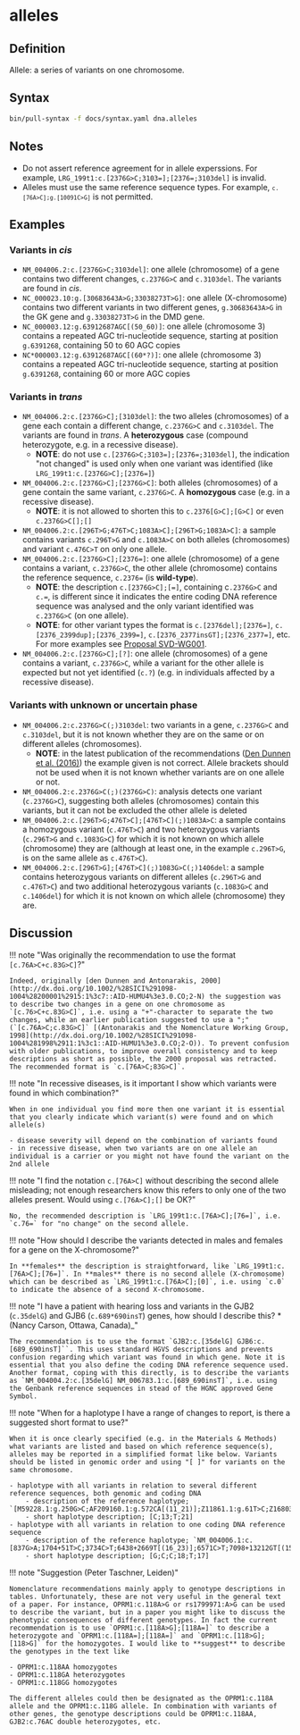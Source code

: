 # alleles

## Definition

Allele: a series of variants on one chromosome.

## Syntax

```sh exec="true"
bin/pull-syntax -f docs/syntax.yaml dna.alleles
```

## Notes

- Do not assert reference agreement for in allele experssions. For example, <code class="invalid">LRG_199t1:c.[2376G>C;3103=];[2376=;3103del]</code> is invalid.
- Alleles must use the same reference sequence types. For example, <code class="invalid"><code
  class="spot1">c.</code>`[76A>C];`<code class="spot1">g.</code>`[10091C>G]`</code> is not permitted.

## Examples

### Variants in _cis_

- `NM_004006.2:c.[2376G>C;3103del]`: one allele (chromosome) of a gene contains two different changes, `c.2376G>C` and `c.3103del`. The variants are found in _cis_.
- `NC_000023.10:g.[30683643A>G;33038273T>G]`: one allele (X-chromosome) contains two different variants in two different genes, `g.30683643A>G` in the GK gene and `g.33038273T>G` in the DMD gene.
- `NC_000003.12:g.63912687AGC[(50_60)]`: one allele (chromosome 3) contains a repeated AGC tri-nucleotide sequence, starting at position `g.6391268`, containing 50 to 60 AGC copies
- `NC*000003.12:g.63912687AGC[(60*?)]`: one allele (chromosome 3) contains a repeated AGC tri-nucleotide sequence, starting at position `g.6391268`, containing 60 or more AGC copies

### Variants in _trans_

- `NM_004006.2:c.[2376G>C];[3103del]`: the two alleles (chromosomes) of a gene each contain a different change, `c.2376G>C` and `c.3103del`. The variants are found in _trans_. A **heterozygous** case (compound heterozygote, e.g. in a recessive disease).
  - **NOTE**: do not use <code class="invalid">c.[2376G>C;3103=];[2376=;3103del]</code>, the indication "not changed" is used only when one variant was identified (like `LRG_199t1:c.[2376G>C];[2376=]`)
- `NM_004006.2:c.[2376G>C];[2376G>C]`: both alleles (chromosomes) of a gene contain the same variant, `c.2376G>C`. A **homozygous** case (e.g. in a recessive disease).
  - **NOTE**: it is not allowed to shorten this to <code class="invalid">c.2376[G>C];[G>C]</code> or even <code class="invalid">c.2376G>C[];[]</code>
- `NM_004006.2:c.[296T>G;476T>C;1083A>C];[296T>G;1083A>C]`: a sample contains variants `c.296T>G` and `c.1083A>C` on both alleles (chromosomes) and variant `c.476C>T` on only one allele.
- `NM_004006.2:c.[2376G>C];[2376=]`: one allele (chromosome) of a gene contains a variant, `c.2376G>C`, the other allele (chromosome) contains the reference sequence, `c.2376=` (is **wild-type**).
  - **NOTE**: the description `c.[2376G>C];[=]`, containing c`.2376G>C` and `c.=`, is different since it indicates the entire coding DNA reference sequence was analysed and the only variant identified was `c.2376G>C` (on one allele).
  - **NOTE**: for other variant types the format is `c.[2376del];[2376=]`, `c.[2376_2399dup];[2376_2399=]`, `c.[2376_2377insGT];[2376_2377=]`, etc. For more examples see [Proposal SVD-WG001](../../consultation/SVD-WG001.md).
- `NM_004006.2:c.[2376G>C];[?]`: one allele (chromosomes) of a gene contains a variant, `c.2376G>C`, while a variant for the other allele is expected but not yet identified (`c.?`) (e.g. in individuals affected by a recessive disease).

### Variants with unknown or uncertain phase

- `NM_004006.2:c.2376G>C(;)3103del`: two variants in a gene, `c.2376G>C` and `c.3103del`, but it is not known whether they are on the same or on different alleles (chromosomes).
  - **NOTE**: in the latest publication of the recommendations ([Den Dunnen et al. (2016)](http://onlinelibrary.wiley.com/doi/10.1002/humu.22981/pdf)) the example given is not correct. Allele brackets should not be used when it is not known whether variants are on one allele or not.
- `NM_004006.2:c.2376G>C(;)(2376G>C)`: analysis detects one variant (`c.2376G>C`), suggesting both alleles (chromosomes) contain this variants, but it can not be excluded the other allele is deleted
- `NM_004006.2:c.[296T>G;476T>C];[476T>C](;)1083A>C`: a sample contains a homozygous variant (`c.476T>C`) and two heterozygous variants (`c.296T>G` and `c.1083G>C`) for which it is not known on which allele (chromosome) they are (although at least one, in the example `c.296T>G`, is on the same allele as `c.476T>C`).
- `NM_004006.2:c.[296T>G];[476T>C](;)1083G>C(;)1406del`: a sample contains heterozygous variants on different alleles (`c.296T>G` and `c.476T>C`) and two additional heterozygous variants (`c.1083G>C` and `c.1406del`) for which it is not known on which allele (chromosome) they are.

## Discussion

!!! note "Was originally the recommendation to use the format `[c.76A>C+c.83G>C]`?"

    Indeed, originally [den Dunnen and Antonarakis, 2000](http://dx.doi.org/10.1002/%28SICI%291098-1004%28200001%2915:1%3c7::AID-HUMU4%3e3.0.CO;2-N) the suggestion was to describe two changes in a gene on one chromosome as `[c.76>C+c.83G>C]`, i.e. using a "+"-character to separate the two changes, while an earlier publication suggested to use a ";" (`[c.76A>C;c.83G>C]` [(Antonarakis and the Nomenclature Working Group, 1998](http://dx.doi.org/10.1002/%28SICI%291098-1004%281998%2911:1%3c1::AID-HUMU1%3e3.0.CO;2-O)). To prevent confusion with older publications, to improve overall consistency and to keep descriptions as short as possible, the 2000 proposal was retracted. The recommended format is `c.[76A>C;83G>C]`.

!!! note "In recessive diseases, is it important I show which variants were found in which combination?"

    When in one individual you find more then one variant it is essential that you clearly indicate which variant(s) were found and on which allele(s)

    - disease severity will depend on the combination of variants found
    - in recessive disease, when two variants are on one allele an individual is a carrier or you might not have found the variant on the 2nd allele

!!! note "I find the notation `c.[76A>C]` without describing the second allele misleading; not enough researchers know this refers to only one of the two alleles present. Would using `c.[76A>C];[]` be OK?"

    No, the recommended description is `LRG_199t1:c.[76A>C];[76=]`, i.e. `c.76=` for "no change" on the second allele.

!!! note "How should I describe the variants detected in males and females for a gene on the X-chromosome?"

    In **females** the description is straightforward, like `LRG_199t1:c.[76A>C];[76=]`. In **males** there is no second allele (X-chromosome) which can be described as `LRG_199t1:c.[76A>C];[0]`, i.e. using `c.0` to indicate the absence of a second X-chromosome.

!!! note "I have a patient with hearing loss and variants in the GJB2 (`c.35delG`) and GJB6 (`c.689*690insT`) genes, how should I describe this? \*(Nancy Carson, Ottawa, Canada)\_"

    The recommendation is to use the format `GJB2:c.[35delG] GJB6:c.[689_690insT]``. This uses standard HGVS descriptions and prevents confusion regarding which variant was found in which gene. Note it is essential that you also define the coding DNA reference sequence used. Another format, coping with this directly, is to describe the variants as `NM_004004.2:c.[35delG] NM_006783.1:c.[689_690insT]`, i.e. using the Genbank reference sequences in stead of the HGNC approved Gene Symbol.

!!! note "When for a haplotype I have a range of changes to report, is there a suggested short format to use?"

    When it is once clearly specified (e.g. in the Materials & Methods) what variants are listed and based on which reference sequence(s), alleles may be reported in a simplified format like below. Variants should be listed in genomic order and using "[ ]" for variants on the same chromosome.

    - haplotype with all variants in relation to several different reference sequences, both genomic and coding DNA
        - description of the reference haplotype; `[M59228.1:g.250G>C;AF209160.1:g.572CA[(11_21)];Z11861.1:g.61T>C;Z16803.1:g.114A[(18_22)]]`
        - short haplotype description; [C;13;T;21]
    - haplotype with all variants in relation to one coding DNA reference sequence
        - description of the reference haplotype; `NM_004006.1:c.[837G>A;1704+51T>C;3734C>T;6438+2669T[(16_23)];6571C>T;7098+13212GT[(15_19)]]`
        - short haplotype description; [G;C;C;18;T;17]

!!! note "Suggestion (Peter Taschner, Leiden)"

    Nomenclature recommendations mainly apply to genotype descriptions in tables. Unfortunately, these are not very useful in the general text of a paper. For instance, OPRM1:c.118A>G or rs1799971:A>G can be used to describe the variant, but in a paper you might like to discuss the phenotypic consequences of different genotypes. In fact the current recommendation is to use `OPRM1:c.[118A>G];[118A=]` to describe a heterozygote and `OPRM1:c.[118A=];[118A=]` and `OPRM1:c.[118>G];[118>G]` for the homozygotes. I would like to **suggest** to describe the genotypes in the text like

    - OPRM1:c.118AA homozygotes
    - OPRM1:c.118GA heterozygotes
    - OPRM1:c.118GG homozygotes

    The different alleles could then be designated as the OPRM1:c.118A allele and the OPRM1:c.118G allele. In combination with variants of other genes, the genotype descriptions could be OPRM1:c.118AA, GJB2:c.76AC double heterozygotes, etc.

